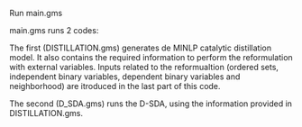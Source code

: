Run main.gms

main.gms runs 2 codes:

The first (DISTILLATION.gms) generates de MINLP catalytic distillation model. 
It also contains the required information to perform the reformulation with external variables.
Inputs related to the reformualtion (ordered sets, independent binary variables, dependent binary variables and neighborhood) are itroduced in the last part of this code.



The second (D_SDA.gms) runs the D-SDA, using the information provided in DISTILLATION.gms.